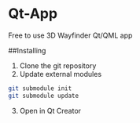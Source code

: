 # Qt-App
Free to use 3D Wayfinder Qt/QML app

##Installing
1. Clone the git repository
2. Update external modules

```bash
git submodule init 
git submodule update
```

3. Open in Qt Creator
